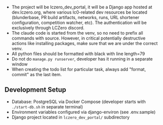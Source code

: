 - The project will be lczero_dev_portal, it will be a Django app hosted at dev.lczero.org, where various lc0-related dev resources be located (blunderbase, PR build artifacts, networks, runs, URL shortener configuration, competition watcher, etc). The authentication will be exclusively through LCZero discord.
- The claude code is started from the venv, so no need to prefix all commands with source. However, in critical potentially destructive actions like installing packages, make sure that we are under the correct venv.
- All python files should be formatted with black with line length=79
- Do not do `manage.py runserver`, developer has it running in a separate window
- When creating the todo list for particular task, always add "format, commit" as the last item.

## Development Setup
- Database: PostgreSQL via Docker Compose (developer starts with `./start-db.sh` in separate terminal)
- Environment variables configured via django-environ (see .env.sample)
- Django project located in `lczero_dev_portal/` subdirectory